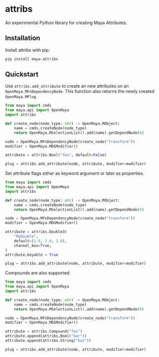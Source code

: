 # attribs

An experimental Python library for creating Maya Attributes.

## Installation

Install attribs with pip:

```bash
pip install maya-attribs
```

## Quickstart

Use `attribs.add_attribute` to create an new attributes
on an `OpenMaya.MFnDependencyNode`.
This function also returns the newly created `OpenMaya.MPlug`.

```python
from maya import cmds
from maya.api import OpenMaya
import attribs

def create_node(node_type: str) -> OpenMaya.MObject:
    name = cmds.createNode(node_type)
    return OpenMaya.MSelectionList().add(name).getDependNode(0)

node = OpenMaya.MFnDependencyNode(create_node("transform"))
modifier = OpenMaya.MDGModifier()

attribute = attribs.Bool("foo", default=False)

plug = attribs.add_attribute(node, attribute, modifier=modifier)
```

Set attribute flags either as keyword argument or later as properties.

```python
from maya import cmds
from maya.api import OpenMaya
import attribs

def create_node(node_type: str) -> OpenMaya.MObject:
    name = cmds.createNode(node_type)
    return OpenMaya.MSelectionList().add(name).getDependNode(0)

node = OpenMaya.MFnDependencyNode(create_node("transform"))
modifier = OpenMaya.MDGModifier()

attribute = attribs.Double3(
    "MyDouble", 
    default=(1.0, 2.0, 3.0), 
    channel_box=True,
)
attribute.keyable = True

plug = attribs.add_attribute(node, attribute, modifier=modifier)
```

Compounds are also supported.

```python
from maya import cmds
from maya.api import OpenMaya
import attribs

def create_node(node_type: str) -> OpenMaya.MObject:
    name = cmds.createNode(node_type)
    return OpenMaya.MSelectionList().add(name).getDependNode(0)

node = OpenMaya.MFnDependencyNode(create_node("transform"))
modifier = OpenMaya.MDGModifier()

attribute = attribs.Compound("foo")
attribute.append(attribs.Bool("bar"))
attribute.append(attribs.String("baz"))

plug = attribs.add_attribute(node, attribute, modifier=modifier)
```
